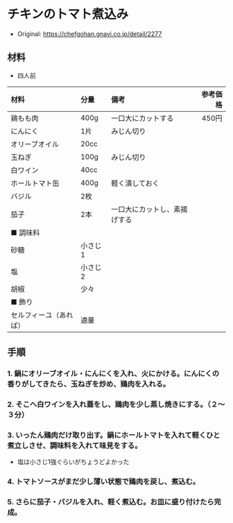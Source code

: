 # チキンのトマト煮込み
* Original: https://chefgohan.gnavi.co.jp/detail/2277

## 材料
* 四人前

| 材料 | 分量 | 備考 | 参考価格 |
|:---|:---|:---|---:|
| 鶏もも肉 | 400g | 一口大にカットする | 450円 |
| にんにく | 1片 | みじん切り |
| オリーブオイル | 20cc |
| 玉ねぎ | 100g | みじん切り |
| 白ワイン | 40cc |
| ホールトマト缶 | 400g | 軽く潰しておく |
| バジル | 2枚 |
| 茄子 | 2本 | 一口大にカットし、素揚げする |
| ■ 調味料 |
| 砂糖 | 小さじ1 |
| 塩 | 小さじ2 |
| 胡椒 | 少々 |
| ■ 飾り |
| セルフィーユ（あれば） | 適量 |

## 手順
### 1. 鍋にオリーブオイル・にんにくを入れ、火にかける。にんにくの香りがしてきたら、玉ねぎを炒め、鶏肉を入れる。

### 2. そこへ白ワインを入れ蓋をし、鶏肉を少し蒸し焼きにする。（２～３分）

### 3. いったん鶏肉だけ取り出す。鍋にホールトマトを入れて軽くひと煮立しさせ、調味料を入れて味見をする。
  * 塩は小さじ1強ぐらいがちょうどよかった

### 4. トマトソースがまだ少し薄い状態で鶏肉を戻し、煮込む。

### 5. さらに茄子・バジルを入れ、軽く煮込む。お皿に盛り付けたら完成。
